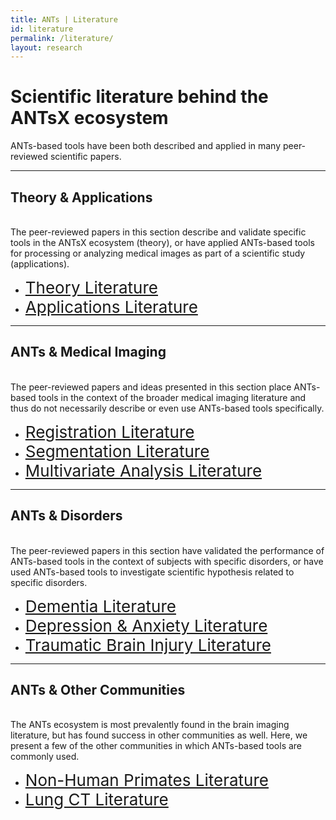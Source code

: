 ```yaml
---
title: ANTs | Literature
id: literature
permalink: /literature/
layout: research
---
```


# Scientific literature behind the ANTsX ecosystem

ANTs-based tools have been both described and applied in many peer-reviewed 
scientific papers.

----------------------------------------------------------------
## Theory & Applications
<br/>
The peer-reviewed papers in this section describe and validate specific tools in 
the ANTsX ecosystem (theory), or have applied ANTs-based tools for processing or analyzing 
medical images as part of a scientific study (applications).

- <a href="/literature-theory/" style="font-size:26px">Theory Literature</a>
- <a href="/literature-applications/" style="font-size:26px">Applications Literature</a>

----------------------------------------------------------------

## ANTs & Medical Imaging
<br/>
The peer-reviewed papers and ideas presented in this section place ANTs-based tools in 
the context of the broader medical imaging literature and thus do not necessarily describe or even
use ANTs-based tools specifically.

- <a href="/literature-registration/" style="font-size:26px">Registration Literature</a>
- <a href="/literature-segmentation/" style="font-size:26px">Segmentation Literature</a>
- <a href="/literature-multianalysis/" style="font-size:26px">Multivariate Analysis Literature</a>

----------------------------------------------------------------

## ANTs & Disorders
<br/>
The peer-reviewed papers in this section have validated the performance of ANTs-based tools 
in the context of subjects with specific disorders, or have used ANTs-based tools 
to investigate scientific hypothesis related to specific disorders.

- <a href="/literature-dementia/" style="font-size:26px">Dementia Literature</a>
- <a href="/literature-depression/" style="font-size:26px">Depression & Anxiety Literature</a>
- <a href="/literature-tbi/" style="font-size:26px">Traumatic Brain Injury Literature</a>

----------------------------------------------------------------

## ANTs & Other Communities
<br/>
The ANTs ecosystem is most prevalently found in the brain imaging literature, but has found
success in other communities as well. Here, we present a few of the other communities in which
ANTs-based tools are commonly used.

- <a href="/literature-primates/" style="font-size:26px">Non-Human Primates Literature</a>
- <a href="/literature-lung/" style="font-size:26px">Lung CT Literature</a>



